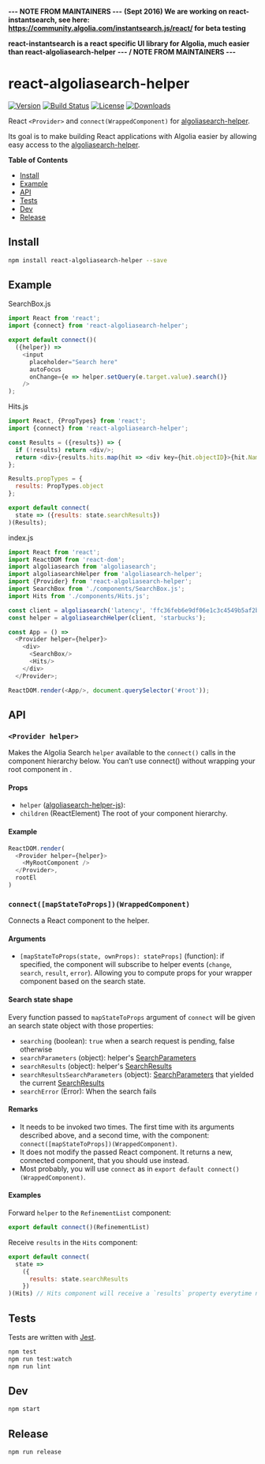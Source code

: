 **--- NOTE FROM MAINTAINERS ---**
**(Sept 2016) We are working on react-instantsearch, see here: https://community.algolia.com/instantsearch.js/react/ for beta testing**

**react-instantsearch is a react specific UI library for Algolia, much easier than react-algoliasearch-helper**
**--- / NOTE FROM MAINTAINERS ---**

# react-algoliasearch-helper

[![Version][version-svg]][package-url] [![Build Status][travis-svg]][travis-url] [![License][license-image]][license-url] [![Downloads][downloads-image]][downloads-url]

React `<Provider>` and `connect(WrappedComponent)` for [algoliasearch-helper](https://community.algolia.com/algoliasearch-helper-js/).

Its goal is to make building React applications with Algolia easier by allowing easy
access to the [algoliasearch-helper](https://community.algolia.com/algoliasearch-helper-js/).

<!-- START doctoc generated TOC please keep comment here to allow auto update -->
<!-- DON'T EDIT THIS SECTION, INSTEAD RE-RUN doctoc TO UPDATE -->
**Table of Contents**

- [Install](#install)
- [Example](#example)
- [API](#api)
- [Tests](#tests)
- [Dev](#dev)
- [Release](#release)

<!-- END doctoc generated TOC please keep comment here to allow auto update -->

## Install

```sh
npm install react-algoliasearch-helper --save
```

## Example

SearchBox.js
```js
import React from 'react';
import {connect} from 'react-algoliasearch-helper';

export default connect()(
  ({helper}) =>
    <input
      placeholder="Search here"
      autoFocus
      onChange={e => helper.setQuery(e.target.value).search()}
    />
);
```

Hits.js
```js
import React, {PropTypes} from 'react';
import {connect} from 'react-algoliasearch-helper';

const Results = ({results}) => {
  if (!results) return <div/>;
  return <div>{results.hits.map(hit => <div key={hit.objectID}>{hit.Name}</div>)}</div>;
};

Results.propTypes = {
  results: PropTypes.object
};

export default connect(
  state => ({results: state.searchResults})
)(Results);
```

index.js
```js
import React from 'react';
import ReactDOM from 'react-dom';
import algoliasearch from 'algoliasearch';
import algoliasearchHelper from 'algoliasearch-helper';
import {Provider} from 'react-algoliasearch-helper';
import SearchBox from './components/SearchBox.js';
import Hits from './components/Hits.js';

const client = algoliasearch('latency', 'ffc36feb6e9df06e1c3c4549b5af2b31');
const helper = algoliasearchHelper(client, 'starbucks');

const App = () =>
  <Provider helper={helper}>
    <div>
      <SearchBox/>
      <Hits/>
    </div>
  </Provider>;

ReactDOM.render(<App/>, document.querySelector('#root'));
```

## API

### `<Provider helper>`

Makes the Algolia Search `helper` available to the `connect()` calls in the component hierarchy below. You can’t use connect() without wrapping your root component in <Provider>.

#### Props

* `helper` ([algoliasearch-helper-js](https://github.com/algolia/algoliasearch-helper-js)):
* `children` (ReactElement) The root of your component hierarchy.

#### Example

```js
ReactDOM.render(
  <Provider helper={helper}>
    <MyRootComponent />
  </Provider>,
  rootEl
)
```

### `connect([mapStateToProps])(WrappedComponent)`

Connects a React component to the helper.

#### Arguments

* `[mapStateToProps(state, ownProps): stateProps]` (function): if specified, the component will subscribe to helper events (`change`, `search`, `result`, `error`). Allowing you to compute props for your wrapper component based on the search state.

#### Search state shape

Every function passed to `mapStateToProps` argument of `connect` will be given an search state object with those properties:
* `searching` (boolean): `true` when a search request is pending, false otherwise
* `searchParameters` (object): helper's [SearchParameters](https://community.algolia.com/algoliasearch-helper-js/docs/SearchParameters.html)
* `searchResults` (object): helper's [SearchResults](https://community.algolia.com/algoliasearch-helper-js/docs/SearchResults.html)
* `searchResultsSearchParameters` (object): [SearchParameters](https://community.algolia.com/algoliasearch-helper-js/docs/SearchParameters.html) that yielded the current [SearchResults](https://community.algolia.com/algoliasearch-helper-js/docs/SearchResults.html)
* `searchError` (Error): When the search fails

#### Remarks

* It needs to be invoked two times. The first time with its arguments described above, and a second time, with the component: `connect([mapStateToProps])(WrappedComponent)`.
* It does not modify the passed React component. It returns a new, connected component, that you should use instead.
* Most probably, you will use `connect` as in `export default connect()(WrappedComponent)`.

#### Examples

Forward `helper` to the `RefinementList` component:
```js
export default connect()(RefinementList)
```

Receive `results` in the `Hits` component:
```js
export default connect(
  state =>
    ({
      results: state.searchResults
    })
)(Hits) // Hits component will receive a `results` property everytime new results are available
```

## Tests

Tests are written with [Jest](http://facebook.github.io/jest/).

```sh
npm test
npm run test:watch
npm run lint
```

## Dev

```sh
npm start
```

## Release

```sh
npm run release
```

[version-svg]: https://img.shields.io/npm/v/react-algoliasearch-helper.svg?style=flat-square
[package-url]: https://npmjs.org/package/react-algoliasearch-helper
[travis-svg]: https://img.shields.io/travis/algolia/react-algoliasearch-helper/master.svg?style=flat-square
[travis-url]: https://travis-ci.org/algolia/react-algoliasearch-helper
[license-image]: http://img.shields.io/badge/license-MIT-green.svg?style=flat-square
[license-url]: LICENSE
[downloads-image]: https://img.shields.io/npm/dm/react-algoliasearch-helper.svg?style=flat-square
[downloads-url]: http://npm-stat.com/charts.html?package=react-algoliasearch-helper
